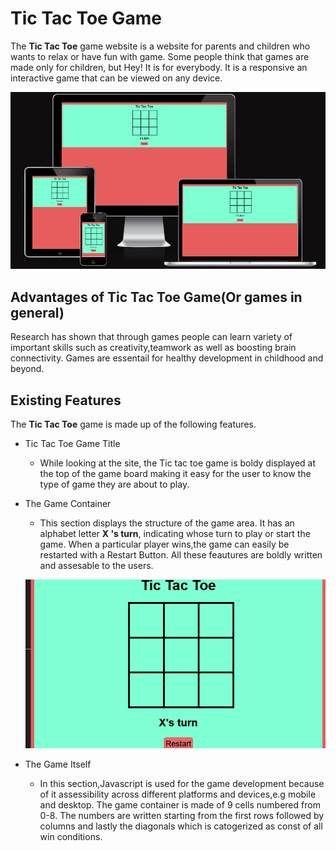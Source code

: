 # Tic Tac Toe Game
The **Tic Tac Toe** game website is a website for parents and children who wants to relax or have fun with game. Some people think that games are made only for children, but Hey! It is for everybody. It is a responsive  an interactive game that can be viewed on any device.

![images](assets/images/Screenshot7.png)

## Advantages of Tic Tac Toe Game(Or games in general)

Research has shown that through games people can learn variety of important skills such as creativity,teamwork as well as boosting brain connectivity. Games are essentail for healthy development in childhood and beyond.
## Existing Features
The **Tic Tac Toe** game is made up of the following features.

* Tic Tac Toe Game Title
  * While looking at the site, the Tic tac toe  game is boldy displayed at the top of the game board making it easy for the user to know the type of game they are about to play.
* The Game Container
  * This section displays the structure of the game area. It has an alphabet letter **X 's turn**, indicating whose turn to play or start the game. When a particular player wins,the game can easily be restarted with a Restart Button. All these feautures are boldly written and assesable to the users.
  
  ![images](assets/images/screenshot8.png)
* The Game Itself
  * In this section,Javascript is used for the game development because of it assessibility across different platforms and devices,e.g mobile and desktop. The game container is made of 9 cells numbered from 0-8. The numbers are  written starting from the first rows followed by columns and lastly the diagonals which is catogerized as const of all win conditions. 
  
